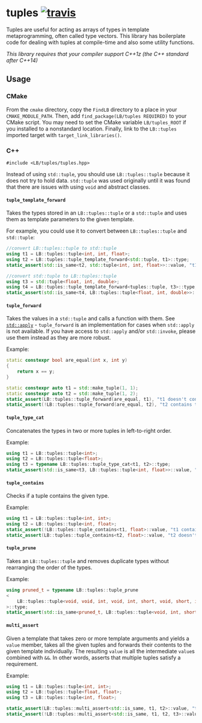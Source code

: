 tuples [![travis](https://travis-ci.org/LB--/tuples.svg?branch=tuples)](https://travis-ci.org/LB--/tuples)
======

Tuples are useful for acting as arrays of types in template metaprogramming, often called type vectors. This library has boilerplate code for dealing with tuples at compile-time and also some utility functions.

*This library requires that your compiler support C++1z (the C++ standard _after_ C++14)*

## Usage
### CMake
From the `cmake` directory, copy the `FindLB` directory to a place in your `CMAKE_MODULE_PATH`.
Then, add `find_package(LB/tuples REQUIRED)` to your CMake script.
You may need to set the CMake variable `LB/tuples_ROOT` if you installed to a nonstandard location.
Finally, link to the `LB::tuples` imported target with `target_link_libraries()`.

### C++
`#include <LB/tuples/tuples.hpp>`

Instead of using `std::tuple`, you should use `LB::tuples::tuple` because it does not try to hold data.
`std::tuple` was used originally until it was found that there are issues with using `void` and abstract classes.

#### `tuple_template_forward`
Takes the types stored in an `LB::tuples::tuple` or a `std::tuple` and uses them as template parameters to the given template.

For example, you could use it to convert between `LB::tuples::tuple` and `std::tuple`:
```cpp
//convert LB::tuples::tuple to std::tuple
using t1 = LB::tuples::tuple<int, int, float>;
using t2 = LB::tuples::tuple_template_forward<std::tuple, t1>::type;
static_assert(std::is_same<t2, std::tuple<int, int, float>>::value, "t1 != t2");

//convert std::tuple to LB::tuples::tuple
using t3 = std::tuple<float, int, double>;
using t4 = LB::tuples::tuple_template_forward<tuples::tuple, t3>::type;
static_assert(std::is_same<t4, LB::tuples::tuple<float, int, double>>::value, "t3 != t4");
```

#### `tuple_forward`
Takes the values in a `std::tuple` and calls a function with them. See [`std::apply`](http://en.cppreference.com/w/cpp/utility/apply) - `tuple_forward` is an implementation for cases when `std::apply` is not available. If you have access to `std::apply` and/or `std::invoke`, please use them instead as they are more robust.

Example:
```cpp
static constexpr bool are_equal(int x, int y)
{
	return x == y;
}

static constexpr auto t1 = std::make_tuple(1, 1);
static constexpr auto t2 = std::make_tuple(1, 2);
static_assert(LB::tuples::tuple_forward(are_equal, t1), "t1 doesn't contain the same value twice");
static_assert(!LB::tuples::tuple_forward(are_equal, t2), "t2 contains the same value twice");
```

#### `tuple_type_cat`
Concatenates the types in two or more tuples in left-to-right order.

Example:
```cpp
using t1 = LB::tuples::tuple<int>;
using t2 = LB::tuples::tuple<float>;
using t3 = typename LB::tuples::tuple_type_cat<t1, t2>::type;
static_assert(std::is_same<t3, LB::tuples::tuple<int, float>>::value, "t1 + t2 != t3");
```

#### `tuple_contains`
Checks if a tuple contains the given type.

Example:
```cpp
using t1 = LB::tuples::tuple<int, int>;
using t2 = LB::tuples::tuple<int, float>;
static_assert(!LB::tuples::tuple_contains<t1, float>::value, "t1 contains float");
static_assert(LB::tuples::tuple_contains<t2, float>::value, "t2 doesn't contain float");
```

#### `tuple_prune`
Takes an `LB::tuples::tuple` and removes duplicate types without rearranging the order of the types.

Example:
```cpp
using pruned_t = typename LB::tuples::tuple_prune
<
	LB::tuples::tuple<void, void, int, void, int, short, void, short, int, short>
>::type;
static_assert(std::is_same<pruned_t, LB::tuples::tuple<void, int, short>>::value, "tuple_prune is broken");
```

#### `multi_assert`
Given a template that takes zero or more template arguments and yields a `value` member, takes all the given tuples and forwards their contents to the given template individually. The resulting `value` is all the intermediate `value`s combined with `&&`. In other words, asserts that multiple tuples satisfy a requirement.

Example:
```cpp
using t1 = LB::tuples::tuple<int, int>;
using t2 = LB::tuples::tuple<float, float>;
using t3 = LB::tuples::tuple<int, float>;

static_assert(LB::tuples::multi_assert<std::is_same, t1, t2>::value, "t1 or t2 isn't homogeneous");
static_assert(!LB::tuples::multi_assert<std::is_same, t1, t2, t3>::value, "t1, t2 and t3 are homogeneous");
```
